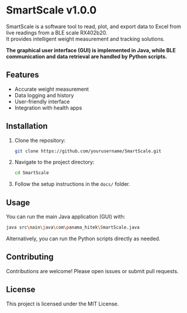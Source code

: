 # SmartScale v1.0.0

SmartScale is a software tool to read, plot, and export data to Excel from live readings from a BLE scale RX402b20.  
It provides intelligent weight measurement and tracking solutions.

**The graphical user interface (GUI) is implemented in Java, while BLE communication and data retrieval are handled by Python scripts.**

## Features

- Accurate weight measurement
- Data logging and history
- User-friendly interface
- Integration with health apps

## Installation

1. Clone the repository:
    ```bash
    git clone https://github.com/yourusername/SmartScale.git
    ```
2. Navigate to the project directory:
    ```bash
    cd SmartScale
    ```
3. Follow the setup instructions in the `docs/` folder.

## Usage

You can run the main Java application (GUI) with:
```bash
java src\main\java\com\panama_hitek\SmartScale.java
```

Alternatively, you can run the Python scripts directly as needed.

## Contributing

Contributions are welcome! Please open issues or submit pull requests.

## License

This project is licensed under the MIT License.
